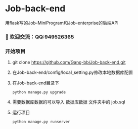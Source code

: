 # Job-back-end
用flask写的Job-MiniProgram和Job-enterprise的后端API

### :jack_o_lantern: 欢迎交流：QQ:949526365


### 开始项目

1. git clone https://github.com/Gang-bb/Job-back-end.git

2. 在Job-back-end/config/local_setting.py修改本地数据库配置

3. 在Job-back-end目录下

   ```
   python manage.py upgrade
   ```

4. 需要数据库数据的可以导入 数据库数据 文件夹中的 job.sql

5. 运行项目

   ```
   python manage.py runserver
   ```

   

